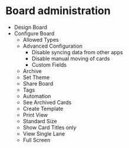 # Board administration

* Design Board
* Configure Board
    * Allowed Types
    * Advanced Configuration
        * Disable syncing data from other apps
        * Disable manual moving of cards
        * Custom Fields 
    * Archive
    * Set Theme
    * Share Board
    * Tags
    * Automation
    * See Archived Cards
    * Create Template
    * Print View
    * Standard Size
    * Show Card Titles only
    * View Single Lane
    * Full Screen